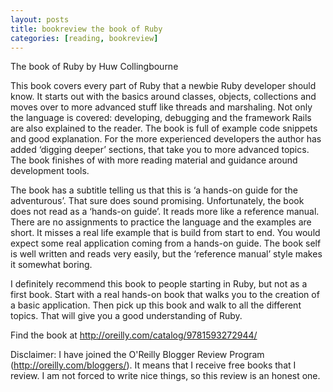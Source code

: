 ```yaml
---
layout: posts
title: bookreview the book of Ruby
categories: [reading, bookreview]
---
```

The book of Ruby by Huw Collingbourne

This book covers every part of Ruby that a newbie Ruby developer should know. It starts out with the basics around classes, objects, collections and moves over to more advanced stuff like threads and marshaling. Not only the language is covered: developing, debugging and the framework Rails are also explained to the reader. The book is full of example code snippets and good explanation. For the more experienced developers the author has added ‘digging deeper’ sections, that take you to more advanced topics. The book finishes of with more reading material and guidance around development tools.

The book has a subtitle telling us that this is ‘a hands-on guide for the adventurous’. That sure does sound promising. Unfortunately, the book does not read as a ‘hands-on guide’. It reads more like a reference manual. There are no assignments to practice the language and the examples are short. It misses a real life example that is build from start to end. You would expect some real application coming from a hands-on guide. The book self is well written and reads very easily, but the ‘reference manual’ style makes it somewhat boring.

I definitely recommend this book to people starting in Ruby, but not as a first book. Start with a real hands-on book that walks you to the creation of a basic application. Then pick up this book and walk to all the different topics. That will give you a good understanding of Ruby.

Find the book at http://oreilly.com/catalog/9781593272944/

Disclaimer: I have joined the O'Reilly Blogger Review Program (http://oreilly.com/bloggers/). It means that I receive free books that I review. I am not forced to write nice things, so this review is an honest one.
